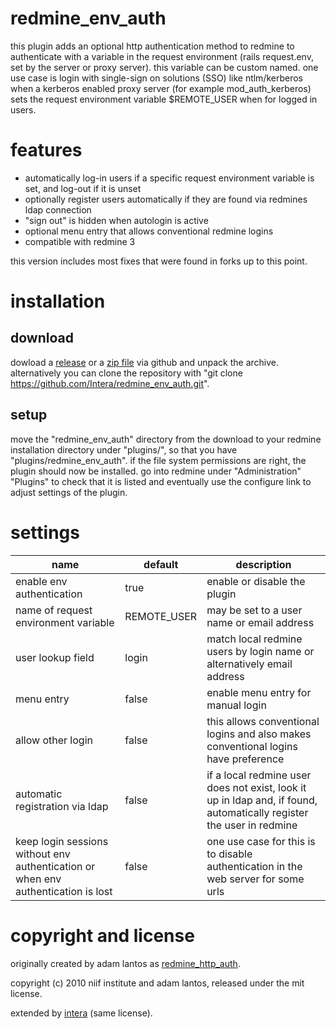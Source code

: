 # redmine_env_auth
this plugin adds an optional http authentication method to redmine to authenticate with a variable in the request environment (rails request.env, set by the server or proxy server). this variable can be custom named. one use case is login with single-sign on solutions (SSO) like ntlm/kerberos when a kerberos enabled proxy server (for example mod_auth_kerberos) sets the request environment variable $REMOTE_USER when for logged in users.

# features
* automatically log-in users if a specific request environment variable is set, and log-out if it is unset
* optionally register users automatically if they are found via redmines ldap connection
* "sign out" is hidden when autologin is active
* optional menu entry that allows conventional redmine logins
* compatible with redmine 3

this version includes most fixes that were found in forks up to this point.

# installation
## download
dowload a [release](https://github.com/Intera/redmine_env_auth/releases) or a [zip file](https://github.com/Intera/redmine_env_auth/archive/master.zip) via github and unpack the archive.
alternatively you can clone the repository with "git clone https://github.com/Intera/redmine_env_auth.git".

## setup
move the "redmine_env_auth" directory from the download to your redmine installation directory under "plugins/", so that you have "plugins/redmine_env_auth".
if the file system permissions are right, the plugin should now be installed. go into redmine under "Administration" "Plugins" to check that it is listed and eventually use the configure link to adjust settings of the plugin.

# settings
|name|default|description|
|----|-------|-----------|
|enable env authentication|true|enable or disable the plugin|
|name of request environment variable|REMOTE_USER|may be set to a user name or email address|
|user lookup field|login|match local redmine users by login name or alternatively email address|
|menu entry|false|enable menu entry for manual login|
|allow other login|false|this allows conventional logins and also makes conventional logins have preference|
|automatic registration via ldap|false|if a local redmine user does not exist, look it up in ldap and, if found, automatically register the user in redmine|
|keep login sessions without env authentication or when env authentication is lost|false|one use case for this is to disable authentication in the web server for some urls|

# copyright and license
originally created by adam lantos as [redmine_http_auth](https://github.com/AdamLantos/redmine_http_auth).

copyright (c) 2010 niif institute and adam lantos, released under the mit license.

extended by [intera](https://www.intera.de/) (same license).
